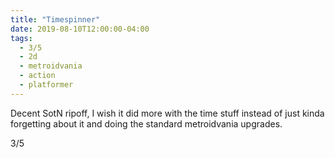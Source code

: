 ```yaml
---
title: "Timespinner"
date: 2019-08-10T12:00:00-04:00
tags:
  - 3/5
  - 2d
  - metroidvania
  - action
  - platformer
---
```


Decent SotN ripoff, I wish it did more with the time stuff instead of just kinda forgetting about it and doing the standard metroidvania upgrades.

3/5
